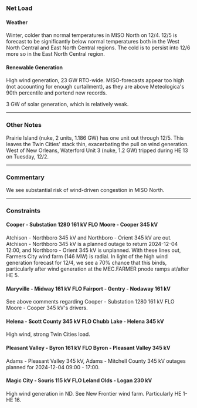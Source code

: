 ### Net Load
#### Weather
Winter, colder than normal temperatures in MISO North on 12/4. 12/5 is forecast to be significantly below normal temperatures both in the West North Central and East North Central regions. The cold is to persist into 12/6 more so in the East North Central region.
#### Renewable Generation
High wind generation, 23 GW RTO-wide. MISO-forecasts appear too high (not accounting for enough curtailment), as they are above Meteologica's 90th percentile and portend new records.

3 GW of solar generation, which is relatively weak.

---
### Other Notes
Prairie Island (nuke, 2 units, 1.186 GW) has one unit out through 12/5. This leaves the Twin Cities' stack thin, exacerbating the pull on wind generation.
West of New Orleans, Waterford Unit 3 (nuke, 1.2 GW) tripped during HE 13 on Tuesday, 12/2.

---
### Commentary
We see substantial risk of wind-driven congestion in MISO North.

---
### Constraints
#### Cooper - Substation 1280 161 kV FLO Moore - Cooper 345 kV
Atchison - Northboro 345 kV and Northboro - Orient 345 kV are out. Atchison - Northboro 345 kV is a planned outage to return 2024-12-04 12:00, and Northboro - Orient 345 kV is unplanned. With these lines out, Farmers City wind farm (146 MW) is radial. In light of the high wind generation forecast for 12/4, we see a 70% chance that this binds, particularly after wind generation at the MEC.FARMER pnode ramps at/after HE 5.
#### Maryville - Midway 161 kV FLO Fairport - Gentry - Nodaway 161 kV
See above comments regarding Cooper - Substation 1280 161 kV FLO Moore - Cooper 345 kV's drivers.
#### Helena - Scott County 345 kV FLO Chubb Lake - Helena 345 kV
High wind, strong Twin Cities load.
#### Pleasant Valley - Byron 161 kV FLO Byron - Pleasant Valley 345 kV
Adams - Pleasant Valley 345 kV, Adams - Mitchell County 345 kV outages planned for 2024-12-04 09:00 - 17:00.
#### Magic City - Souris 115 kV FLO Leland Olds - Logan 230 kV
High wind generation in ND. See New Frontier wind farm. Particularly HE 1- HE 16.